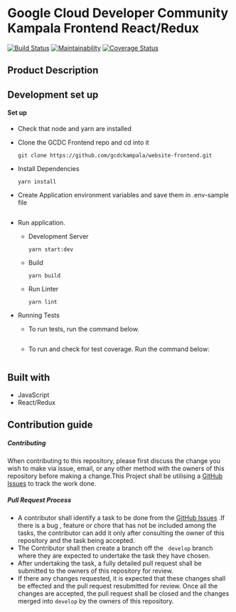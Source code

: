 # Google Cloud Developer Community Kampala Frontend React/Redux

[![Build Status](https://travis-ci.com/gcdckampala/website-frontend.svg?branch=develop)](https://travis-ci.com/gcdckampala/website-frontend)
[![Maintainability](https://api.codeclimate.com/v1/badges/e895c347a1d5169da43e/maintainability)](https://codeclimate.com/github/gcdckampala/website-frontend/maintainability)
[![Coverage Status](https://coveralls.io/repos/github/gcdckampala/website-frontend/badge.svg?branch=develop)](https://coveralls.io/github/gcdckampala/website-frontend?branch=master)

## Product Description

## Development set up

#### Set up 

- Check that node and yarn are installed

- Clone the GCDC Frontend repo and cd into it
    ```
    git clone https://github.com/gcdckampala/website-frontend.git
    ```
- Install Dependencies
    ```
    yarn install
    ```

- Create Application environment variables and save them in .env-sample file
    ```
    ```

- Run application.
    - Development Server
        ```
        yarn start:dev
        ```
    - Build
        ```
        yarn build
        ```
    - Run Linter
        ```
        yarn lint
        ```

- Running Tests
     - To run tests, run the command below.
        ```
        ```
    - To run  and check for test coverage. Run the command below:
        ```
        ```
 

## Built with
- JavaScript
- React/Redux

## Contribution guide
##### Contributing
When contributing to this repository, please first discuss the change you wish to make via issue, email, or any other method with the owners of this repository before making a change.This Project shall be utilising a [GitHub Issues](https://github.com/gcdckampala/website-frontend/issues) to track  the work done.

 ##### Pull Request Process
- A contributor shall identify a task to be done from the [GitHub Issues](https://github.com/gcdckampala/website-frontend/issues) .If there is a bug , feature or chore that has not be included among the tasks, the contributor can add it only after consulting the owner of this repository and the task being accepted.
- The Contributor shall then create a branch off  the ` develop` branch where they are expected to undertake the task they have chosen.
- After  undertaking the task, a fully detailed pull request shall be submitted to the owners of this repository for review.
- If there any changes requested, it is expected that these changes shall be effected and the pull request resubmitted for review. Once all the changes are accepted, the pull request shall be closed and the changes merged into `develop` by the owners of this repository.
